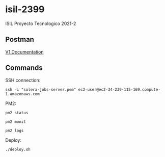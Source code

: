 # isil-2399
ISIL Proyecto Tecnologico 2021-2

## Postman

[V1 Documentation](https://www.getpostman.com/collections/5f03db9b4c7fda99da79)

## Commands

SSH connection:
```
ssh -i "solera-jobs-server.pem" ec2-user@ec2-34-239-115-169.compute-1.amazonaws.com
```

PM2:
```
pm2 status
```

```
pm2 monit
```

```
pm2 logs
```

Deploy:
```
./deploy.sh
```
